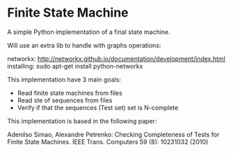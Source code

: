 # Finite State Machine

A simple Python implementation of a final state machine.

Will use an extra lib to handle with graphs operations:

networkx: http://networkx.github.io/documentation/development/index.html
installing: sudo apt-get install python-networkx


This implementation have 3 main goals:

- Read finite state machines from files
- Read ste of sequences from files
- Verify if that the sequences (Test set) set is N-complete

This implementation is based in the following paper:

Adenilso Simao, Alexandre Petrenko: Checking Completeness of Tests for Finite State Machines.  IEEE Trans. Computers 59 (8): 1023­1032 (2010)
